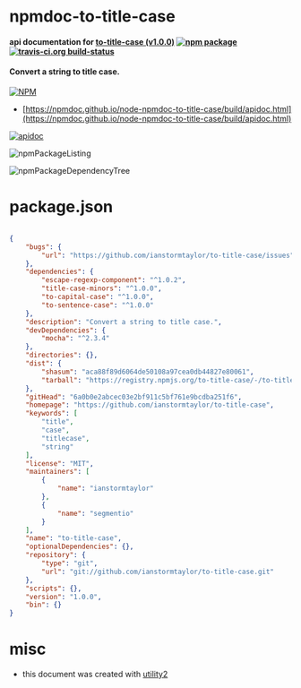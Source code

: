# npmdoc-to-title-case

#### api documentation for  [to-title-case (v1.0.0)](https://github.com/ianstormtaylor/to-title-case)  [![npm package](https://img.shields.io/npm/v/npmdoc-to-title-case.svg?style=flat-square)](https://www.npmjs.org/package/npmdoc-to-title-case) [![travis-ci.org build-status](https://api.travis-ci.org/npmdoc/node-npmdoc-to-title-case.svg)](https://travis-ci.org/npmdoc/node-npmdoc-to-title-case)

#### Convert a string to title case.

[![NPM](https://nodei.co/npm/to-title-case.png?downloads=true&downloadRank=true&stars=true)](https://www.npmjs.com/package/to-title-case)

- [https://npmdoc.github.io/node-npmdoc-to-title-case/build/apidoc.html](https://npmdoc.github.io/node-npmdoc-to-title-case/build/apidoc.html)

[![apidoc](https://npmdoc.github.io/node-npmdoc-to-title-case/build/screenCapture.buildCi.browser.%252Ftmp%252Fbuild%252Fapidoc.html.png)](https://npmdoc.github.io/node-npmdoc-to-title-case/build/apidoc.html)

![npmPackageListing](https://npmdoc.github.io/node-npmdoc-to-title-case/build/screenCapture.npmPackageListing.svg)

![npmPackageDependencyTree](https://npmdoc.github.io/node-npmdoc-to-title-case/build/screenCapture.npmPackageDependencyTree.svg)



# package.json

```json

{
    "bugs": {
        "url": "https://github.com/ianstormtaylor/to-title-case/issues"
    },
    "dependencies": {
        "escape-regexp-component": "^1.0.2",
        "title-case-minors": "^1.0.0",
        "to-capital-case": "^1.0.0",
        "to-sentence-case": "^1.0.0"
    },
    "description": "Convert a string to title case.",
    "devDependencies": {
        "mocha": "^2.3.4"
    },
    "directories": {},
    "dist": {
        "shasum": "aca88f89d6064de50108a97cea0db44827e80061",
        "tarball": "https://registry.npmjs.org/to-title-case/-/to-title-case-1.0.0.tgz"
    },
    "gitHead": "6a0b0e2abcec03e2bf911c5bf761e9bcdba251f6",
    "homepage": "https://github.com/ianstormtaylor/to-title-case",
    "keywords": [
        "title",
        "case",
        "titlecase",
        "string"
    ],
    "license": "MIT",
    "maintainers": [
        {
            "name": "ianstormtaylor"
        },
        {
            "name": "segmentio"
        }
    ],
    "name": "to-title-case",
    "optionalDependencies": {},
    "repository": {
        "type": "git",
        "url": "git://github.com/ianstormtaylor/to-title-case.git"
    },
    "scripts": {},
    "version": "1.0.0",
    "bin": {}
}
```



# misc
- this document was created with [utility2](https://github.com/kaizhu256/node-utility2)
